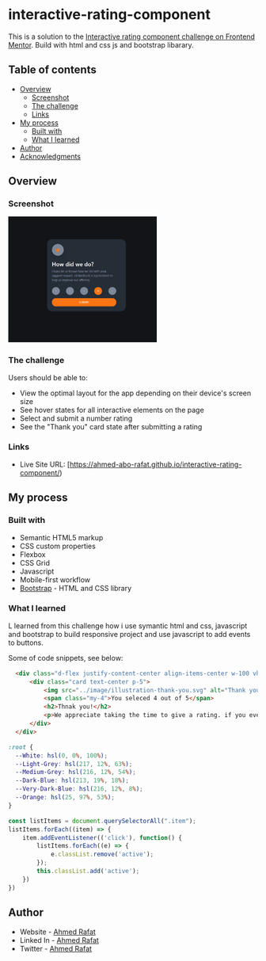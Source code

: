 # interactive-rating-component

This is a solution to the [Interactive rating component challenge on Frontend Mentor](https://www.frontendmentor.io/challenges/interactive-rating-component-koxpeBUmI). Build with html and css js and bootstrap libarary. 

## Table of contents

- [Overview](#overview)
  - [Screenshot](#screenshot)
  - [The challenge](#the-challenge)
  - [Links](#links)
- [My process](#my-process)
  - [Built with](#built-with)
  - [What I learned](#what-i-learned)
- [Author](#author)
- [Acknowledgments](#acknowledgments)



## Overview

### Screenshot

<img
  src="./image/screen1.PNG"
  alt="profile"
  title="profile"
  style="display: inline-block; margin: 0 auto; max-width: 300px"
/>


### The challenge

Users should be able to:

- View the optimal layout for the app depending on their device's screen size
- See hover states for all interactive elements on the page
- Select and submit a number rating
- See the "Thank you" card state after submitting a rating



### Links

- Live Site URL: [https://ahmed-abo-rafat.github.io/interactive-rating-component/)

## My process

### Built with

- Semantic HTML5 markup
- CSS custom properties
- Flexbox
- CSS Grid
- Javascript
- Mobile-first workflow
- [Bootstrap](https://getbootstrap.com/) - HTML and CSS library


### What I learned

L learned from this challenge how i use symantic html and css, javascript and bootstrap to build responsive project and use javascript to add events to buttons.


Some of code snippets, see below:

```html
  <div class="d-flex justify-content-center align-items-center w-100 vh-100 p-3">
      <div class="card text-center p-5">
          <img src="../image/illustration-thank-you.svg" alt="Thank you">
          <span class="my-4">You seleced 4 out of 5</span>
          <h2>Thnak you!</h2>
          <p>We appreciate taking the time to give a rating. if you ever need more support, dont hesitate to get touch!</p>
      </div>
  </div>

```
```css
:root {
  --White: hsl(0, 0%, 100%);
  --Light-Grey: hsl(217, 12%, 63%);
  --Medium-Grey: hsl(216, 12%, 54%);
  --Dark-Blue: hsl(213, 19%, 18%);
  --Very-Dark-Blue: hsl(216, 12%, 8%);
  --Orange: hsl(25, 97%, 53%);
}

```
```js
const listItems = document.querySelectorAll(".item");
listItems.forEach((item) => {
    item.addEventListener(('click'), function() {
        listItems.forEach((e) => {
            e.classList.remove('active');
        });
        this.classList.add('active');
    })
})

```


## Author

- Website - [Ahmed Rafat]( https://ahmed-abo-rafat.github.io/Portfolio/)
- Linked In - [Ahmed Rafat](https://www.linkedin.com/in/ahmed-rafat-a489301a2/)
- Twitter - [Ahmed Rafat](https://twitter.com/AR57355660)


